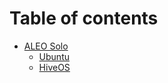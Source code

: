 # Table of contents

* [ALEO Solo](README.md)
  * [Ubuntu](ubuntu/a16pool.md)
  * [HiveOS](readme/hiveos.md)
